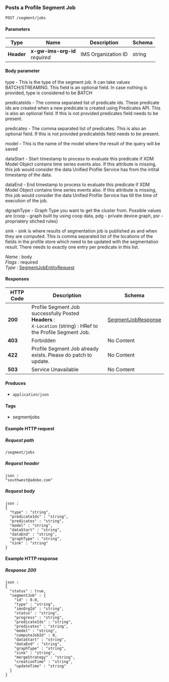 
<a name="postsegmentjobroute"></a>
### Posts a Profile Segment Job
```
POST /segment/jobs
```


#### Parameters

|Type|Name|Description|Schema|
|---|---|---|---|
|**Header**|**x-gw-ims-org-id**  <br>*required*|IMS Organization ID|string|


#### Body parameter
type - This is the type of the segment job. It can take values BATCH/STREAMING. This field is an optional field. In case nothing is provided, type is considered to be BATCH

predicateIds - The comma separated list of predicate ids. These predicate ids are created when a new predicate is created using Predicates API. This is also an optional field. If this is not provided predicates field needs to be present.

predicates - The comma separated list of predicates. This is also an optional field. If this is not provided predicateIds field needs to be present.

model - This is the name of the model where the result of the query will be saved

dataStart - Start timestamp to process to evaluate this predicate if XDM Model Object contains time series events also. If this attribute is missing, this job would consider the data Unified Profile Service has from the intital timestamp of the data.

dataEnd - End timestamp to process to evaluate this predicate if XDM Model Object contains time series events also. If this attribute is missing, this job would consider the data Unified Profile Service has till the time of execution of the job.

dgraphType - Graph Type you want to get the cluster from. Possible values are (coop - graph built by using coop data, pdg - private device graph, psr - propriatery stiched rules)

sink - sink is where results of segmentation job is published as and when they are computed. This is comma separated list of the locations of the fields in the profile store which need to be updated with the segmentation result. There needs to exactly one entry per predicate in this list.

*Name* : body  
*Flags* : required  
*Type* : [SegmentJobEntityRequest](../definitions/SegmentJobEntityRequest.md#segmentjobentityrequest)


#### Responses

|HTTP Code|Description|Schema|
|---|---|---|
|**200**|Profile Segment Job successfully Posted  <br>**Headers** :   <br>`X-Location` (string) : HRef to the Profile Segment Job.|[SegmentJobResponse](../definitions/SegmentJobResponse.md#segmentjobresponse)|
|**403**|Forbidden|No Content|
|**422**|Profile Segment Job already exists. Please do patch to update.|No Content|
|**503**|Service Unavailable|No Content|


#### Produces

* `application/json`


#### Tags

* segmentjobs


#### Example HTTP request

##### Request path
```
/segment/jobs
```


##### Request header
```
json :
"southwest@adobe.com"
```


##### Request body
```
json :
{
  "type" : "string",
  "predicateIds" : "string",
  "predicates" : "string",
  "model" : "string",
  "dataStart" : "string",
  "dataEnd" : "string",
  "graphType" : "string",
  "sink" : "string"
}
```


#### Example HTTP response

##### Response 200
```
json :
{
  "status" : true,
  "segmentJob" : {
    "id" : 0.0,
    "type" : "string",
    "imsOrgId" : "string",
    "status" : "string",
    "progress" : "string",
    "predicateIds" : "string",
    "predicates" : "string",
    "model" : "string",
    "computeJobId" : 0,
    "dataStart" : "string",
    "dataEnd" : "string",
    "graphType" : "string",
    "sink" : "string",
    "mergeStrategy" : "string",
    "creationTime" : "string",
    "updateTime" : "string"
  }
}
```



